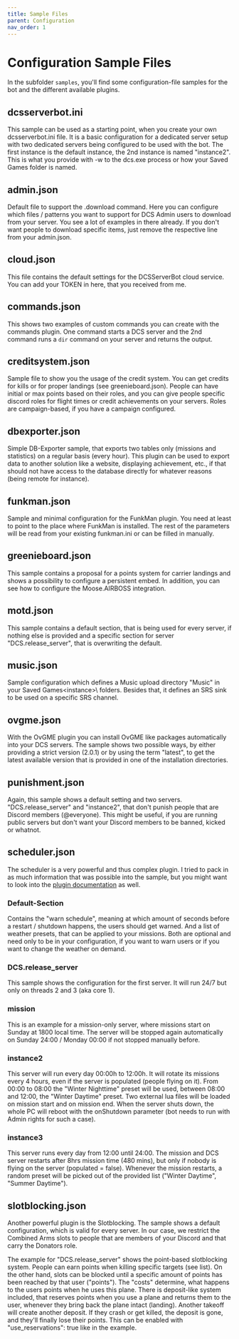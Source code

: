 ```yaml
---
title: Sample Files
parent: Configuration
nav_order: 1
---
```


# Configuration Sample Files
In the subfolder `samples`, you'll find some configuration-file samples for the bot and the different available plugins.

## dcsserverbot.ini
This sample can be used as a starting point, when you create your own dcsserverbot.ini file.
It is a basic configuration for a dedicated server setup with two dedicated servers being configured to be used with
the bot. The first instance is the default instance, the 2nd instance is named "instance2". This is what you provide
with -w to the dcs.exe process or how your Saved Games folder is named. 

## admin.json
Default file to support the .download command. Here you can configure which files / patterns you want to support for
DCS Admin users to download from your server. You see a lot of examples in there already. If you don't want people to
download specific items, just remove the respective line from your admin.json.

## cloud.json
This file contains the default settings for the DCSServerBot cloud service. You can add your TOKEN in here, that you
received from me.

## commands.json
This shows two examples of custom commands you can create with the commands plugin. One command starts a DCS server
and the 2nd command runs a `dir` command on your server and returns the output. 

## creditsystem.json
Sample file to show you the usage of the credit system. You can get credits for kills or for proper landings (see
greenieboard.json). People can have initial or max points based on their roles, and you can give people specific
discord roles for flight times or credit achievements on your servers. Roles are campaign-based, if you have a 
campaign configured.

## dbexporter.json
Simple DB-Exporter sample, that exports two tables only (missions and statistics) on a regular basis (every hour).
This plugin can be used to export data to another solution like a website, displaying achievement, etc., if that
should not have access to the database directly for whatever reasons (being remote for instance).

## funkman.json
Sample and minimal configuration for the FunkMan plugin. You need at least to point to the place where FunkMan is
installed. The rest of the parameters will be read from your existing funkman.ini or can be filled in manually.

## greenieboard.json
This sample contains a proposal for a points system for carrier landings and shows a possibility to configure a 
persistent embed. In addition, you can see how to configure the Moose.AIRBOSS integration.

## motd.json
This sample contains a default section, that is being used for every server, if nothing else is provided and a specific
section for server "DCS.release_server", that is overwriting the default.

## music.json
Sample configuration which defines a Music upload directory "Music" in your Saved Games\<instance>\ folders. Besides 
that, it defines an SRS sink to be used on a specific SRS channel.

## ovgme.json
With the OvGME plugin you can install OvGME like packages automatically into your DCS servers. The sample shows two
possible ways, by either providing a strict version (2.0.1) or by using the term "latest", to get the latest available
version that is provided in one of the installation directories.

## punishment.json
Again, this sample shows a default setting and two servers. "DCS.release_server" and "instance2", that don't punish
people that are Discord members (@everyone). This might be useful, if you are running public servers but don't want
your Discord members to be banned, kicked or whatnot.

## scheduler.json
The scheduler is a very powerful and thus complex plugin. I tried to pack in as much information that was possible into
the sample, but you might want to look into the [plugin documentation] as well.

### Default-Section
Contains the "warn schedule", meaning at which amount of seconds before a restart / shutdown happens, the users should 
get warned. And a list of weather presets, that can be applied to your missions. Both are optional and need only to be
in your configuration, if you want to warn users or if you want to change the weather on demand.

### DCS.release_server
This sample shows the configuration for the first server. It will run 24/7 but only on threads 2 and 3 (aka core 1).

### mission
This is an example for a mission-only server, where missions start on Sunday at 1800 local time. The server will be 
stopped again automatically on Sunday 24:00 / Monday 00:00 if not stopped manually before.

### instance2
This server will run every day 00:00h to 12:00h. It will rotate its missions every 4 hours, even if the server
is populated (people flying on it). From 00:00 to 08:00 the "Winter Nighttime" preset will be used, between
08:00 and 12:00, the "Winter Daytime" preset.
Two external lua files will be loaded on mission start and on mission end. When the server shuts down, the whole PC 
will reboot with the onShutdown parameter (bot needs to run with Admin rights for such a case).

### instance3
This server runs every day from 12:00 until 24:00. The mission and DCS server restarts after 8hrs mission time 
(480 mins), but only if nobody is flying on the server (populated = false). Whenever the mission restarts, a random
preset will be picked out of the provided list ("Winter Daytime", "Summer Daytime").

## slotblocking.json
Another powerful plugin is the Slotblocking. The sample shows a default configuration, which is valid for every server.
In our case, we restrict the Combined Arms slots to people that are members of your Discord and that carry the Donators
role.

The example for "DCS.release_server" shows the point-based slotblocking system. People can earn points when killing 
specific targets (see list). On the other hand, slots can be blocked until a specific amount of points has been reached
by that user ("points"). The "costs" determine, what happens to the users points when he uses this plane.
There is deposit-like system included, that reserves points when you use a plane and returns them to the user, whenever 
they bring back the plane intact (landing). Another takeoff will create another deposit. If they crash or get killed, 
the deposit is gone, and they'll finally lose their points. This can be enabled with "use_reservations": true like in 
the example.

[plugin documentation]: ../plugins/scheduler.md
